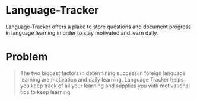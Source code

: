 Language-Tracker
================

Language-Tracker offers a place to store questions and document progress in language learning in order to stay motivated and learn daily.

# Problem #
  > The two biggest factors in determining success in foreign language learning are motivation and daily learning. Language Tracker helps you keep track of all your learning and supplies you with motivational tips to keep learning.